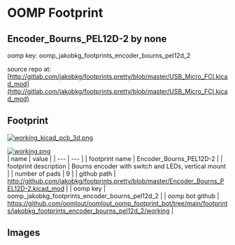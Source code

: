 # OOMP Footprint  
## Encoder_Bourns_PEL12D-2  by none  
  
oomp key: oomp_jakobkg_footprints_encoder_bourns_pel12d_2  
  
source repo at: [http://gitlab.com/jakobkg/footprints.pretty/blob/master/USB_Micro_FCI.kicad_mod](http://gitlab.com/jakobkg/footprints.pretty/blob/master/USB_Micro_FCI.kicad_mod)  
## Footprint  
  
[![working_kicad_pcb_3d.png](working_kicad_pcb_3d_600.png)](working_kicad_pcb_3d.png)  
  
[![working.png](working_600.png)](working.png)  
| name | value | 
| --- | --- | 
| footprint name | Encoder_Bourns_PEL12D-2 | 
| footprint description | Bourns encoder with switch and LEDs, vertical mount | 
| number of pads | 9 | 
| github path | http://github.com/jakobkg/footprints.pretty/blob/master/Encoder_Bourns_PEL12D-2.kicad_mod | 
| oomp key | oomp_jakobkg_footprints_encoder_bourns_pel12d_2 | 
| oomp bot github | https://github.com/oomlout/oomlout_oomp_footprint_bot/tree/main/footprints/jakobkg_footprints_encoder_bourns_pel12d_2/working | 
## Images  
